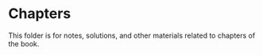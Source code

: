# Chapters 
This folder is for notes, solutions, and other materials related to chapters of the book. 